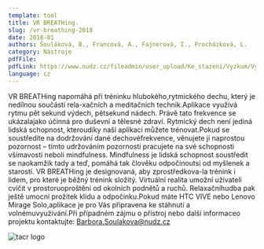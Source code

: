 ```yaml
---
template: tool
title: VR BREATHing.
slug: /vr-breathing-2018
date: 2018-01
authors: Šouláková, B., Francová, A., Fajnerová, I., Procházková, L. 
category: Nástroje
pdfFile: 
pdfLink: https://www.nudz.cz/fileadmin/user_upload/Ke_stazeni/Vyzkum/Vysledky/sw-mindfullnes-info.pdf
language: cz
---
```


VR BREATHing napomáhá při tréninku hlubokého,rytmického dechu, který je nedílnou součástí rela-xačních a meditačních technik.Aplikace využívá rytmu pět sekund výdech, pětsekund nádech. Právě tato frekvence se ukázalajako účinná pro duševní a tělesné zdraví. Rytmický dech není jediná lidská schopnost, kteroudíky naší aplikaci můžete trénovat.Pokud se soustředíte na dodržování dané dechovéfrekvence, věnujete ji naprostou pozornost – tímto udržováním pozornosti pracujete na své schopnosti všímavosti neboli mindfulness. Mindfulness je lidská schopnost soustředit se naokamžik tady a teď, pomáhá tak člověku odpočinoutsi od myšlenek a starostí. VR BREATHing je designovaná, aby zprostředkova-la trénink i lidem, pro které je běžný trénink složitý. Virtuální realita umožní uživateli cvičit v prostoruoproštění od okolních podnětů a ruchů. Relaxačníhudba pak ještě umocní prožitek klidu a odpočinku.Pokud máte HTC VIVE nebo Lenovo Mirage Solo,aplikace je pro Vás připravena ke stáhnutí a volnémuvyužívání.Při případném zájmu o přístroj nebo další informaceo projektu kontaktujte: [Barbora.Soulakova@nudz.cz](Barbora.Soulakova@nudz.cz)

![tacr logo](/logo-tacr.png)
